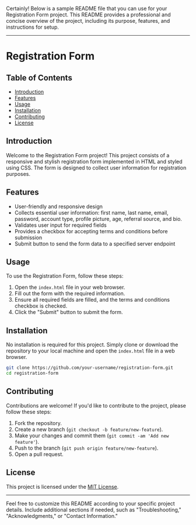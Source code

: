 Certainly! Below is a sample README file that you can use for your Registration Form project. This README provides a professional and concise overview of the project, including its purpose, features, and instructions for setup.

---

# Registration Form

## Table of Contents

- [Introduction](#introduction)
- [Features](#features)
- [Usage](#usage)
- [Installation](#installation)
- [Contributing](#contributing)
- [License](#license)

## Introduction

Welcome to the Registration Form project! This project consists of a responsive and stylish registration form implemented in HTML and styled using CSS. The form is designed to collect user information for registration purposes.

## Features

- User-friendly and responsive design
- Collects essential user information: first name, last name, email, password, account type, profile picture, age, referral source, and bio.
- Validates user input for required fields
- Provides a checkbox for accepting terms and conditions before submission
- Submit button to send the form data to a specified server endpoint

## Usage

To use the Registration Form, follow these steps:

1. Open the `index.html` file in your web browser.
2. Fill out the form with the required information.
3. Ensure all required fields are filled, and the terms and conditions checkbox is checked.
4. Click the "Submit" button to submit the form.

## Installation

No installation is required for this project. Simply clone or download the repository to your local machine and open the `index.html` file in a web browser.

```bash
git clone https://github.com/your-username/registration-form.git
cd registration-form
```

## Contributing

Contributions are welcome! If you'd like to contribute to the project, please follow these steps:

1. Fork the repository.
2. Create a new branch (`git checkout -b feature/new-feature`).
3. Make your changes and commit them (`git commit -am 'Add new feature'`).
4. Push to the branch (`git push origin feature/new-feature`).
5. Open a pull request.

## License

This project is licensed under the [MIT License](LICENSE).

---

Feel free to customize this README according to your specific project details. Include additional sections if needed, such as "Troubleshooting," "Acknowledgments," or "Contact Information."